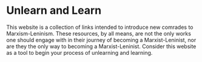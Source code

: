 # Unlearn and Learn

This website is a collection of links intended to introduce new comrades to Marxism-Leninism. These resources, by all means, are not the only works one should engage with in their journey of becoming a Marxist-Leninist, nor are they the only way to becoming a Marxist-Leninist. Consider this website as a tool to begin your process of unlearning and learning.